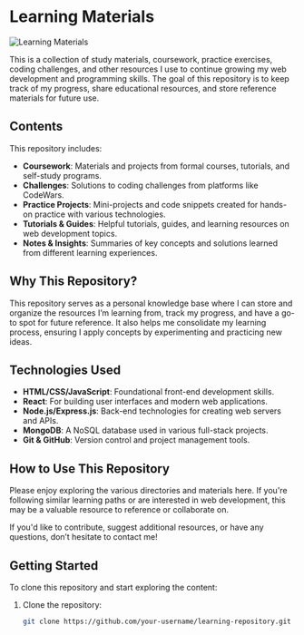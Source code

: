 # Learning Materials

<p><img align="center" src="https://imgur.com/G9I5iCd" alt="Learning Materials"></p>

This is a collection of study materials, coursework, practice exercises, coding challenges, and other resources I use to continue growing my web development and programming skills. The goal of this repository is to keep track of my progress, share educational resources, and store reference materials for future use.

## Contents

This repository includes:

- **Coursework**: Materials and projects from formal courses, tutorials, and self-study programs.
- **Challenges**: Solutions to coding challenges from platforms like CodeWars.
- **Practice Projects**: Mini-projects and code snippets created for hands-on practice with various technologies.
- **Tutorials & Guides**: Helpful tutorials, guides, and learning resources on web development topics.
- **Notes & Insights**: Summaries of key concepts and solutions learned from different learning experiences.

## Why This Repository?

This repository serves as a personal knowledge base where I can store and organize the resources I’m learning from, track my progress, and have a go-to spot for future reference. It also helps me consolidate my learning process, ensuring I apply concepts by experimenting and practicing new ideas.

## Technologies Used

- **HTML/CSS/JavaScript**: Foundational front-end development skills.
- **React**: For building user interfaces and modern web applications.
- **Node.js/Express.js**: Back-end technologies for creating web servers and APIs.
- **MongoDB**: A NoSQL database used in various full-stack projects.
- **Git & GitHub**: Version control and project management tools.

## How to Use This Repository

Please enjoy exploring the various directories and materials here. If you're following similar learning paths or are interested in web development, this may be a valuable resource to reference or collaborate on.

If you'd like to contribute, suggest additional resources, or have any questions, don’t hesitate to contact me!

## Getting Started

To clone this repository and start exploring the content:

1. Clone the repository:
   ```bash
   git clone https://github.com/your-username/learning-repository.git
